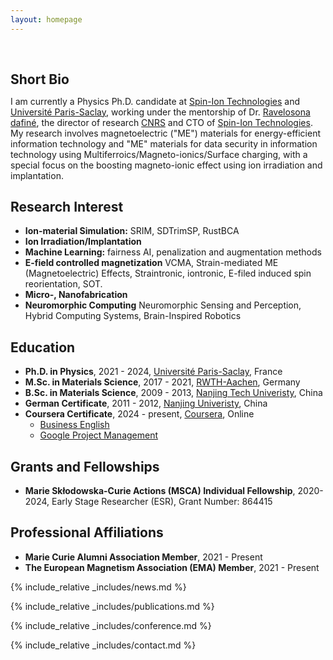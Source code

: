 ```yaml
---
layout: homepage
---
```


<h1 id="about-me"></h1>

<h2 style="margin: 60px 0px 10px;">Short Bio</h2>

I am currently a Physics Ph.D. candidate at [Spin-Ion Technologies](https://www.spin-ion.com/) and [Université Paris-Saclay](https://www.universite-paris-saclay.fr/), working under the mentorship of Dr. [Ravelosona dafiné](https://www.spin-ion.com/about-us/), the director of research [CNRS](https://www.cnrs.fr/fr) and CTO of [Spin-Ion Technologies](https://www.spin-ion.com/). My research involves magnetoelectric ("ME") materials for energy-efficient information technology and "ME" materials for data security in information technology using Multiferroics/Magneto-ionics/Surface charging, with a special focus on the boosting magneto-ionic effect using ion irradiation and implantation.

## Research Interest

- **Ion-material Simulation:** SRIM, SDTrimSP, RustBCA
- **Ion Irradiation/Implantation**
- **Machine Learning:** fairness AI, penalization and augmentation methods
- **E-field controlled magnetization** VCMA, Strain-mediated ME (Magnetoelectric) Effects, Straintronic, iontronic, E-filed induced spin reorientation, SOT.
- **Micro-, Nanofabrication**
- **Neuromorphic Computing** Neuromorphic Sensing and Perception, Hybrid Computing Systems, Brain-Inspired Robotics

## Education
- **Ph.D. in Physics**, 2021 - 2024, [Université Paris-Saclay](https://www.universite-paris-saclay.fr/), France
- **M.Sc. in Materials Science**, 2017 - 2021, [RWTH-Aachen](https://www.rwth-aachen.de/go/id/a/?lidx=1), Germany
- **B.Sc. in Materials Science**, 2009 - 2013, [Nanjing Tech Univeristy](https://www.njtech.edu.cn/), China
- **German Certificate**, 2011 - 2012, [Nanjing Univeristy](https://www.nju.edu.cn/), China
- **Coursera Certificate**, 2024 - present, [Coursera](https://www.coursera.org/), Online
  - [Business English](https://blog.songchen.science/documents/coursera/6B4CVLYK9ASD.pdf)
  - [Google Project Management](https://blog.songchen.science/documents/coursera/GPM.pdf)

## Grants and Fellowships
- **Marie Skłodowska-Curie Actions (MSCA) Individual Fellowship**, 2020-2024, Early Stage Researcher (ESR), Grant Number: 864415

## Professional Affiliations
- **Marie Curie Alumni Association Member**, 2021 - Present
- **The European Magnetism Association (EMA) Member**, 2021 - Present


{% include_relative _includes/news.md %}

{% include_relative _includes/publications.md %}

{% include_relative _includes/conference.md %}

{% include_relative _includes/contact.md %}
